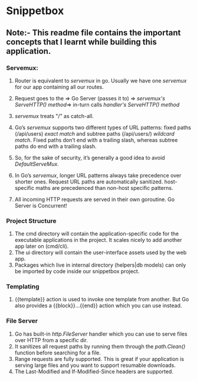 # Snippetbox

## Note:- This readme file contains the important concepts that I learnt while building this application.

### Servemux:
1. Router is equivalent to *servemux* in go. Usually we have one *servemux* for our app containing all our routes.

2. Request goes to the => Go Server (passes it to)  => *servemux's ServeHTTP() method*=> in-turn calls *handler's ServeHTTP() method*

3. *servemux* treats "/" as catch-all.

4. Goʼs *servemux* supports two different types of URL patterns: fixed paths (/api/users) *exact match* and subtree paths (/api/users/) *wildcard match*. Fixed paths donʼt end with a trailing slash, whereas subtree paths do end with a trailing slash.

5. So, for the sake of security, itʼs generally a good idea to avoid *DefaultServeMux*.

6. In Goʼs *servemux*, longer URL patterns always take precedence over shorter ones. Request URL paths are automatically sanitized. host-specific maths are precedenced than non-host specific patterns.

7. All incoming HTTP requests are served in their own goroutine. Go Server is Concurrent!

### Project Structure
1. The cmd directory will contain the application-specific code for the executable applications in the project. It scales nicely to add another app later on (cmd/cli).
2. The ui directory will contain the user-interface assets used by the web app.
3. Packages which live in internal directory (helpers|db models) can only be imported by code inside our snippetbox project.

### Templating
1. {{template}} action is used to invoke one template from another. But Go also provides a {{block}}...{{end}} action which you can use instead.

### File Server
1. Go has built-in *http.FileServer* handler which you can use to serve files over HTTP from a specific dir.
2. It sanitizes all request paths by running them through the *path.Clean()* function before searching for a file.
3. Range requests are fully supported. This is great if your application is serving large files and you want to support resumable downloads.
4. The Last-Modified and If-Modified-Since headers are supported.

